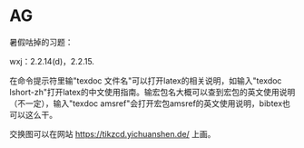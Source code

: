 # AG
暑假咕掉的习题：

wxj：2.2.14(d)，2.2.15.

在命令提示符里输"texdoc 文件名"可以打开latex的相关说明，如输入"texdoc lshort-zh"打开latex的中文使用指南。输宏包名大概可以查到宏包的英文使用说明（不一定），输入"texdoc amsref"会打开宏包amsref的英文使用说明，bibtex也可以这么干。

交换图可以在网站 https://tikzcd.yichuanshen.de/ 上画。
